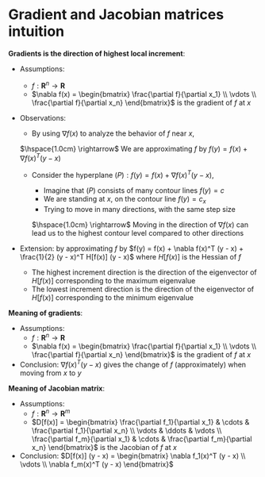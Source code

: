 # Gradient and Jacobian matrices intuition
**Gradients is the direction of highest local increment**:
* Assumptions:
    * $f: \textbf{R}^n \to \textbf{R}$
    * $\nabla f(x) = \begin{bmatrix} \frac{\partial f}{\partial x_1} \\ \vdots \\ \frac{\partial f}{\partial x_n} \end{bmatrix}$ is the gradient of $f$ at $x$
* Observations:
    * By using $\nabla f(x)$ to analyze the behavior of $f$ near $x$, 
    
    $\hspace{1.0cm} \rightarrow$ We are approximating $f$ by $f(y) = f(x) + \nabla f(x)^T (y - x)$
    * Consider the hyperplane $(P): f(y) = f(x) + \nabla f(x)^T (y - x)$, 
        * Imagine that $(P)$ consists of many contour lines $f(y) = c$
        * We are standing at $x$, on the contour line $f(y) = c_x$
        * Trying to move in many directions, with the same step size
        
        $\hspace{1.0cm} \rightarrow$ Moving in the direction of $\nabla f(x)$ can lead us to the highest contour level compared to other directions
* Extension: by approximating $f$ by $f(y) = f(x) + \nabla f(x)^T (y - x) + \frac{1}{2} (y - x)^T H[f(x)] (y - x)$ where $H[f(x)]$ is the Hessian of $f$
    * The highest increment direction is the direction of the eigenvector of $H[f(x)]$ corresponding to the maximum eigenvalue
    * The lowest increment direction is the direction of the eigenvector of $H[f(x)]$ corresponding to the minimum eigenvalue

**Meaning of gradients**:
* Assumptions:
    * $f: \textbf{R}^n \to \textbf{R}$
    * $\nabla f(x) = \begin{bmatrix} \frac{\partial f}{\partial x_1} \\ \vdots \\ \frac{\partial f}{\partial x_n} \end{bmatrix}$ is the gradient of $f$ at $x$
* Conclusion: $\nabla f(x)^T (y - x)$ gives the change of $f$ (approximately) when moving from $x$ to $y$

**Meaning of Jacobian matrix**:
* Assumptions:
    * $f: \textbf{R}^n \to \textbf{R}^m$
    * $D[f(x)] = \begin{bmatrix} \frac{\partial f_1}{\partial x_1} & \cdots & \frac{\partial f_1}{\partial x_n} \\ \vdots & \ddots & \vdots \\ \frac{\partial f_m}{\partial x_1} & \cdots & \frac{\partial f_m}{\partial x_n} \end{bmatrix}$ is the Jacobian of $f$ at $x$
* Conclusion: $D[f(x)] (y - x) = \begin{bmatrix} \nabla f_1(x)^T (y - x) \\ \vdots \\ \nabla f_m(x)^T (y - x) \end{bmatrix}$